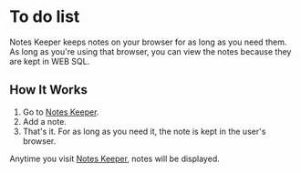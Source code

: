 # To do list
Notes Keeper keeps notes on your browser for as long as you need them. As long as you're using that browser, you can view the notes because they are kept in WEB SQL.

## How It Works
1. Go to [Notes Keeper](https://sushilsharma.info.np/Web-Development/Notes-Keeper/index.html).
2. Add a note.
3. That's it. For as long as you need it, the note is kept in the user's browser.

Anytime you visit [Notes Keeper](https://sushilsharma.info.np/Web-Development/Notes-Keeper/index.html), notes will be displayed.